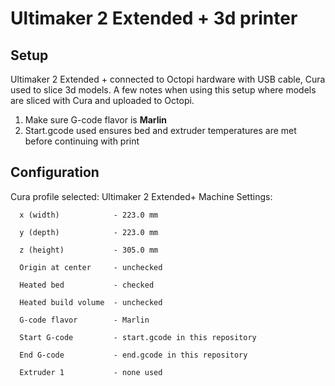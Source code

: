 # Ultimaker 2 Extended + 3d printer

## Setup
Ultimaker 2 Extended + connected to Octopi hardware with USB cable, Cura used to slice 3d models. A few notes when using this setup where models are sliced with Cura and uploaded to Octopi. 
1. Make sure G-code flavor is **Marlin**
2. Start.gcode used ensures bed and extruder temperatures are met before continuing with print

## Configuration
Cura profile selected: Ultimaker 2 Extended+
Machine Settings:
```
  x (width)            - 223.0 mm 

  y (depth)            - 223.0 mm 

  z (height)           - 305.0 mm 

  Origin at center     - unchecked  

  Heated bed           - checked 

  Heated build volume  - unchecked 

  G-code flavor        - Marlin

  Start G-code         - start.gcode in this repository

  End G-code           - end.gcode in this repository

  Extruder 1           - none used
```
